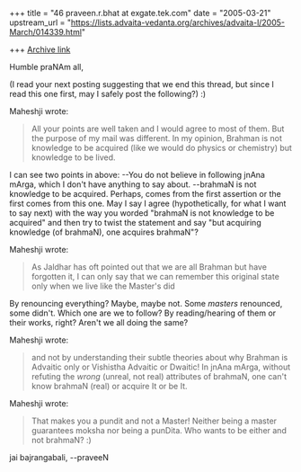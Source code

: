 +++
title = "46 praveen.r.bhat at exgate.tek.com"
date = "2005-03-21"
upstream_url = "https://lists.advaita-vedanta.org/archives/advaita-l/2005-March/014339.html"

+++
[Archive link](https://lists.advaita-vedanta.org/archives/advaita-l/2005-March/014339.html)

Humble praNAm all,

(I read your next posting suggesting that we end this thread, but since I
read this one first, may I safely post the following?) :)

Maheshji wrote:
> All your points are well taken and I would agree to most of them. But
> the purpose of my mail was different. In my opinion, Brahman is not
> knowledge to be acquired (like we would do physics or chemistry) but
> knowledge to be lived.

I can see two points in above:
--You do not believe in following jnAna mArga, which I don't have anything
to say about.
--brahmaN is not knowledge to be acquired. Perhaps, comes from the first
assertion or the first comes from this one. May I say I agree
(hypothetically, for what I want to say next) with the way you worded
"brahmaN is not knowledge to be acquired" and then try to twist the
statement and say "but acquiring knowledge (of brahmaN), one acquires
brahmaN"?


Maheshji wrote:
> As Jaldhar has oft pointed out that we are all
> Brahman but have forgotten it, I can only say that we can remember
> this original state only when we live like the Master's did 

By renouncing everything? Maybe, maybe not. Some *masters* renounced, some
didn't. Which one are we to follow? By reading/hearing of them or their
works, right? Aren't we all doing the same?

Maheshji wrote:
> and not by
> understanding their subtle theories about why Brahman is Advaitic only
> or Vishistha Advaitic or Dwaitic!
In jnAna mArga, without refuting the *wrong* (unreal, not real) attributes
of brahmaN, one can't know brahmaN (real) or acquire It or be It.

Maheshji wrote:
> That makes you a pundit and not a
> Master!
Neither being a master guarantees moksha nor being a punDita. Who wants to
be either and not brahmaN? :)

jai bajrangabali,
--praveeN

